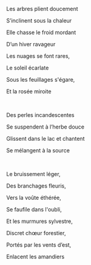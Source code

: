 Les arbres plient doucement

S’inclinent sous la chaleur

Elle chasse le froid mordant

D’un hiver ravageur

Les nuages se font rares,

Le soleil écarlate

Sous les feuillages s'égare,

Et la rosée miroite

<br>

Des perles incandescentes

Se suspendent à l’herbe douce

Glissent dans le lac et chantent

Se mélangent à la source

<br>

Le bruissement léger,

Des branchages fleuris,

Vers la voûte éthérée,

Se faufile dans l'oubli,

Et les murmures sylvestre,

Discret chœur forestier,

Portés par les vents d’est,

Enlacent les amandiers
